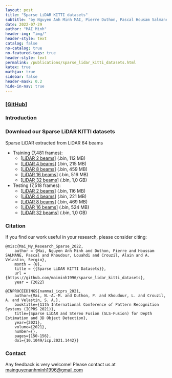 ```yaml
---
layout: post
title: "Sparse LiDAR KITTI datasets"
subtitle: "by Nguyen Anh Minh MAI, Pierre Duthon, Pascal Housam Salmane, Louahdi Khoudour, Alain Crouzil, Sergio A. Velastin."
date: 2022-07-29
author: "MAI Minh"
header-img: "img/"
header-style: text
catalog: false
no-catalog: true
no-featured-tags: true
header-style: text
permalink: /publications/sparse_lidar_kitti_datasets.html
katex: true
mathjax: true
sidebar: false
header-mask: 0.2
hide-in-nav: true
---
```

### [[GitHub](https://github.com/maiminh1996/sparse_lidar_kitti_datasets)]
<!-- <img src="/img/camera/diff_lens.png" alt="drawing" width="300"/> -->
<!-- ![](/img/sensors.png) -->

### Introduction

### Download our Sparse LiDAR KITTI datasets

Sparse LiDAR extracted from LiDAR 64 beams
- Training (7,481 frames): 
    - [[LiDAR 2 beams](https://drive.google.com/file/d/1huWns8PlAvFNcbolRnzQe-82B4L3tYUx/view?usp=sharing)] (.bin, 112 MB)
    - [[LiDAR 4 beams](https://drive.google.com/file/d/1EMFFW1wmXDLvvzhkCWSlDPuo8WBoyw31/view?usp=sharing)] (.bin, 215 MB)
    - [[LiDAR 8 beams](https://drive.google.com/file/d/1jnr5n3iuUY_L52XJp3FWfIIymq1rQmgL/view?usp=sharing)] (.bin, 459 MB)
    - [[LiDAR 16 beams](https://drive.google.com/file/d/17midavbRLGuCXcw7sPZH1zRYMmDVUyUv/view?usp=sharing)] (.bin, 516 MB)
    - [[LiDAR 32 beams](https://drive.google.com/file/d/1GpYMUUHxA7XuLg3i0ubmI2uGJ0AeX3cv/view?usp=sharing)]  (.bin, 1,0 GB)
- Testing (7,518 frames):
    - [[LiDAR 2 beams](https://drive.google.com/file/d/1h2Jy-dgL6-h9lmuFdRcGrwdt5g4I2unB/view?usp=sharing)] (.bin, 116 MB)
    - [[LiDAR 4 beams](https://drive.google.com/file/d/1-FyTr5A6L1tZBh8m8HZDdbs0PAD755a6/view?usp=sharing)] (.bin, 221 MB)
    - [[LiDAR 8 beams](https://drive.google.com/file/d/10FeEGDN0s8UtbJu09EE8gs-SIx_4hwMN/view?usp=sharing)] (.bin, 469 MB)
    - [[LiDAR 16 beams](https://drive.google.com/file/d/1hngF_njyv0Bg44i5omnMcRW_w4R2QVym/view?usp=sharing)] (.bin, 524 MB)
    - [[LiDAR 32 beams](https://drive.google.com/file/d/1mT0ezygizWTtd1k1bD9W7-LH9lveK8gF/view?usp=sharing)]  (.bin, 1,0 GB)

### Citation
If you find our work useful in your research, please consider citing:

```
@misc{Mai_My_Research_Sparse_2022,
    author = {Mai, Nguyen Anh Minh and Duthon, Pierre and Houssam SALMANE, Pascal and Khoudour, Louahdi and Crouzil, Alain and A. Velastin, Sergio},
    month = {8},
    title = {{Sparse LiDAR KITTI Datasets}},
    url = {https://github.com/maiminh1996/sparse_lidar_kitti_datasets},
    year = {2022}
```

```
@INPROCEEDINGS{nammai_icprs_2021,
    author={Mai, N.-A.-M. and Duthon, P. and Khoudour, L. and Crouzil, A. and Velastin, S. A.},
    booktitle={11th International Conference of Pattern Recognition Systems (ICPRS 2021)}, 
    title={Sparse LiDAR and Stereo Fusion (SLS-Fusion) for Depth Estimation and 3D Object Detection}, 
    year={2021},
    volume={2021},
    number={},
    pages={150-156},
    doi={10.1049/icp.2021.1442}}
```

### Contact

Any feedback is very welcome! Please contact us at <mainguyenanhminh1996@gmail.com>
